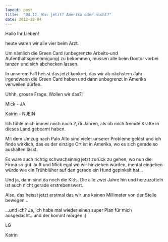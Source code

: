 ```yaml
---
layout: post
title:  "04.12. Was jetzt? Amerika oder nicht?"
date: 2012-12-04
---
```




Hallo Ihr Lieben!



heute waren wir alle vier beim Arzt.



Um nämlich die Green Card (unbegrenzte Arbeits-und Aufenthaltsgenehmigung) zu bekommen, müssen alle beim Doctor vorbei tanzen und sich abchecken lassen.



In unserem Fall heisst das jetzt konkret, das wir ab nächstem Jahr irgendwann die Green Card haben und dann unbegrenzt in Amerika verweilen dürfen.



Uhhh, grosse Frage. Wollen wir das?!



Mick - JA



Katrin - NJEIN



Ich fühle mich immer noch nach 2,75 Jahren, als ob mich fremde Kräfte in dieses Land gebeamt haben.



Mit dem Umzug nach Palo Alto sind vieler unserer Probleme gelöst und ich finde wirklich, das es der einzige Ort ist in Amerika, wo es sich gerade so aushalten lässt.



Es wäre auch richtig schwachsinnig jetzt zurück zu gehen, wo nun die Firma so gut läuft und Mick egal wo wir hinziehen würden, mental eingehen würde wie ein Frühblüher auf den gerade ein Hund gepinkelt hat...



Und ja, dann sind da noch die Kids. Die alle zwei Jahre hin und herzuzotteln ist auch nicht gerade erstrebenswert.



Also, das heisst jetzt erstmal das wir uns keinen Millimeter von der Stelle bewegen...



...und ich? Ja, ich habe mal wieder einen super Plan für mich ausgedacht...und der kommt morgen :)



LG

Katrin











 

